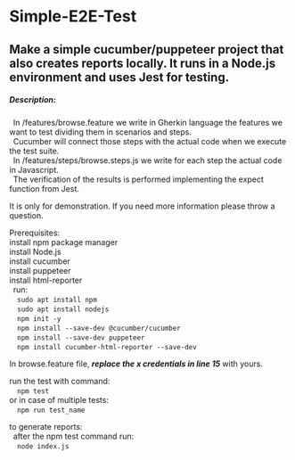 # Simple-E2E-Test
## Make a simple cucumber/puppeteer project that also creates reports locally. It runs in a Node.js environment and uses Jest for testing.

##### Description:
&ensp;In /features/browse.feature we write in Gherkin language the features we want to test dividing them in scenarios and steps.\
&ensp;Cucumber will connect those steps with the actual code when we execute the test suite.\
&ensp;In /features/steps/browse.steps.js we write for each step the actual code in Javascript.\
&ensp;The verification of the results is performed implementing the expect function from Jest.

It is only for demonstration. If you need more information please throw a question.

Prerequisites:\
install npm package manager\
install Node.js\
install cucumber\
install puppeteer\
install html-reporter\
&ensp;run:\
&emsp;`sudo apt install npm`\
&emsp;`sudo apt install nodejs`\
&emsp;`npm init -y`\
&emsp;`npm install --save-dev @cucumber/cucumber`\
&emsp;`npm install --save-dev puppeteer`\
&emsp;`npm install cucumber-html-reporter --save-dev`


In browse.feature file, ***replace the x credentials in line 15*** with yours.

run the test with command:\
&emsp;`npm test`\
or in case of multiple tests:\
&emsp;`npm run test_name`

to generate reports:\
&ensp;after the npm test command run:\
&emsp;`node index.js`
